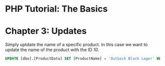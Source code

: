 # PHP Tutorial: The Basics
# Chapter 3: Updates


Simply uptdate the name of a specific product. In this case we want to update the name of the product with the ID *10*.
```sql
UPDATE [dbo].[ProductData] SET [ProductName] = 'Outback Black Lager' WHERE [ID] = 10
```


